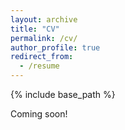 ```yaml
---
layout: archive
title: "CV"
permalink: /cv/
author_profile: true
redirect_from:
  - /resume
---
```


{% include base_path %}


Coming soon!

